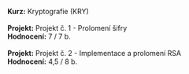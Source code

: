 **Kurz:** Kryptografie (KRY) <br/><br/>
**Projekt:** Projekt č. 1 - Prolomení šifry <br/>
**Hodnocení:** 7 / 7 b. <br/><br/>
**Projekt:** Projekt č. 2 - Implementace a prolomení RSA <br/>
**Hodnocení:** 4,5 / 8 b.
